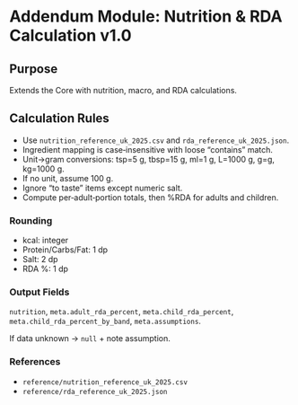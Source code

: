 # Addendum Module: Nutrition & RDA Calculation v1.0

## Purpose
Extends the Core with nutrition, macro, and RDA calculations.

## Calculation Rules
- Use `nutrition_reference_uk_2025.csv` and `rda_reference_uk_2025.json`.
- Ingredient mapping is case‑insensitive with loose “contains” match.
- Unit→gram conversions: tsp=5 g, tbsp=15 g, ml=1 g, L=1000 g, g=g, kg=1000 g.
- If no unit, assume 100 g.
- Ignore “to taste” items except numeric salt.
- Compute per‑adult‑portion totals, then %RDA for adults and children.

### Rounding
- kcal: integer
- Protein/Carbs/Fat: 1 dp
- Salt: 2 dp
- RDA %: 1 dp

### Output Fields
`nutrition`, `meta.adult_rda_percent`, `meta.child_rda_percent`, `meta.child_rda_percent_by_band`, `meta.assumptions`.

If data unknown → `null` + note assumption.

### References
- `reference/nutrition_reference_uk_2025.csv`
- `reference/rda_reference_uk_2025.json`
